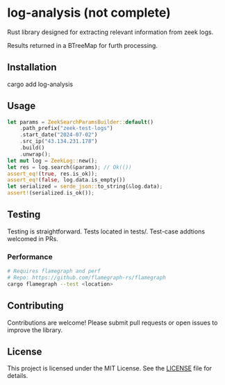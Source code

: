 # log-analysis (not complete)

Rust library designed for extracting relevant information from zeek logs.

Results returned in a BTreeMap for furth processing.

## Installation

cargo add log-analysis

## Usage
```rust
let params = ZeekSearchParamsBuilder::default()
    .path_prefix("zeek-test-logs")
    .start_date("2024-07-02")
    .src_ip("43.134.231.178")
    .build()
    .unwrap();
let mut log = ZeekLog::new();
let res = log.search(&params); // Ok(())
assert_eq!(true, res.is_ok));
assert_eq!(false, log.data.is_empty())
let serialized = serde_json::to_string(&log.data);
assert!(serialized.is_ok());
```

## Testing

Testing is straightforward. Tests located in tests/. Test-case addtions welcomed in PRs.

### Performance
```bash
# Requires flamegraph and perf
# Repo: https://github.com/flamegraph-rs/flamegraph
cargo flamegraph --test <location>
```

## Contributing

Contributions are welcome! Please submit pull requests or open issues to improve the library.

## License

This project is licensed under the MIT License. See the [LICENSE](LICENSE) file for details.
